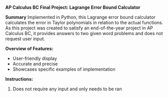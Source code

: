 **AP Calculus BC Final Project: Lagrange Error Bound Calculator**

**Summary**
Implemented in Python, this Lagrange error bound calculator calculates the error in Taylor polynomials in relation to the actual functions. As this project was created to satisfy an end-of-the-year project in AP Calculus BC, it provides answers to two given word problems and does not request user input. 

**Overview of Features:**
- User-friendly display
- Accurate and precise
- Showcases specific examples of implementation

**Instructions:**
1) Does not require any input and only needs to be ran 
